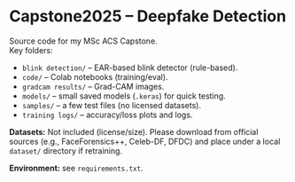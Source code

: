 # Capstone2025 – Deepfake Detection

Source code for my MSc ACS Capstone.  
Key folders:
- `blink detection/` – EAR-based blink detector (rule-based).
- `code/` – Colab notebooks (training/eval).
- `gradcam results/` – Grad-CAM images.
- `models/` – small saved models (`.keras`) for quick testing.
- `samples/` – a few test files (no licensed datasets).
- `training logs/` – accuracy/loss plots and logs.

**Datasets:** Not included (license/size). Please download from official sources (e.g., FaceForensics++, Celeb-DF, DFDC) and place under a local `dataset/` directory if retraining.

**Environment:** see `requirements.txt`.

